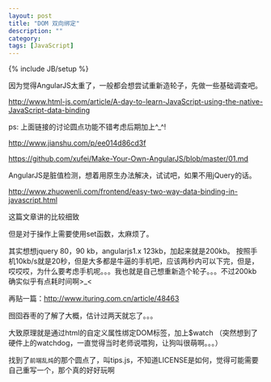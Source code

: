 ```yaml
---
layout: post
title: "DOM 双向绑定"
description: ""
category: 
tags: [JavaScript]
---
```

{% include JB/setup %}

因为觉得AngularJS太重了，一般都会想尝试重新造轮子，先做一些基础调查吧。

<http://www.html-js.com/article/A-day-to-learn-JavaScript-using-the-native-JavaScript-data-binding>

ps: 上面链接的讨论圆点功能不错考虑后期加上^_^!

<http://www.jianshu.com/p/ee014d86cd3f>

<https://github.com/xufei/Make-Your-Own-AngularJS/blob/master/01.md>

AngularJS是脏值检测，想着用原生办法解决，试试吧，如果不用jQuery的话。

<http://www.zhuowenli.com/frontend/easy-two-way-data-binding-in-javascript.html>

这篇文章讲的比较细致

但是对于操作上需要使用set函数，太麻烦了。

其实想想jquery 80，90 kb，angularjs1.x 123kb，加起来就是200kb。
按照手机10kb/s就是20秒，但是大多都是牛逼的手机吧，应该两秒内可以下完，但是，哎哎哎，为什么要考虑手机呢。。。我也就是自己想重新造个轮子。。。不过200kb确实似乎有点耗时间啊>_<


再贴一篇：<http://www.ituring.com.cn/article/48463>

囫囵吞枣的了解了大概，估计过两天就忘了。。。

大致原理就是通过html的自定义属性绑定DOM标签，加上$watch （突然想到了硬件上的watchdog，一直觉得当时老师说喂狗，让狗叫很萌啊。。。）

找到了`前端乱炖`的那个圆点了，叫tips.js，不知道LICENSE是如何，觉得可能需要自己重写一个，那个真的好好玩啊

